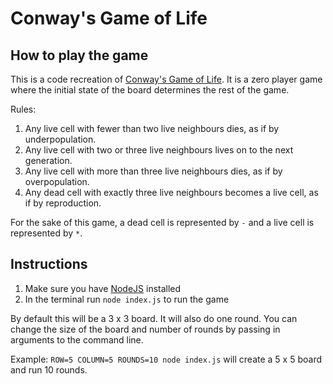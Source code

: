 # Conway's Game of Life

## How to play the game

This is a code recreation of [Conway's Game of Life](https://en.wikipedia.org/wiki/Conway%27s_Game_of_Life). It is a zero player game where the initial state of the board determines the rest of the game.

Rules:

1. Any live cell with fewer than two live neighbours dies, as if by underpopulation.
2. Any live cell with two or three live neighbours lives on to the next generation.
3. Any live cell with more than three live neighbours dies, as if by overpopulation.
4. Any dead cell with exactly three live neighbours becomes a live cell, as if by reproduction.

For the sake of this game, a dead cell is represented by `-` and a live cell is represented by `*`.

## Instructions

1. Make sure you have [NodeJS](https://nodejs.org/en/) installed
2. In the terminal run `node index.js` to run the game

By default this will be a 3 x 3 board. It will also do one round. You can change the size of the board and number of rounds by passing in arguments to the command line.

Example: `ROW=5 COLUMN=5 ROUNDS=10 node index.js` will create a 5 x 5 board and run 10 rounds.
